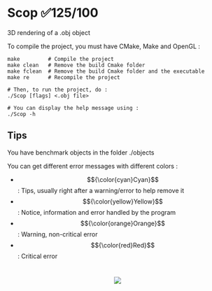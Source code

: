 # Scop ✅125/100
3D rendering of a .obj object

To compile the project, you must have CMake, Make and OpenGL :
```shell
make         # Compile the project
make clean   # Remove the build Cmake folder
make fclean  # Remove the build Cmake folder and the executable
make re      # Recompile the project

# Then, to run the project, do :
./Scop [flags] <.obj file>

# You can display the help message using :
./Scop -h
```
## Tips

You have benchmark objects in the folder ./objects

You can get different error messages with different colors :
  - $${\color{cyan}Cyan}$$   : Tips, usually right after a warning/error to help remove it
  - $${\color{yellow}Yellow}$$ : Notice, information and error handled by the program
  - $${\color{orange}Orange}$$ : Warning, non-critical error
  - $${\color{red}Red}$$ : Critical error

#
<p align="center">
  <img src="skull_exemple.gif"/>
</p>
